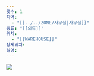 ```yaml
---
갯수: 1
지역:
  - "[[../../ZONE/사무실|사무실]]"
종류: "[[의류]]"
위치:
  - "[[WAREHOUSE]]"
상세위치: 
설명:
---
```

![](http://192.168.50.22/devices/250221_IMG_0002.jpg)